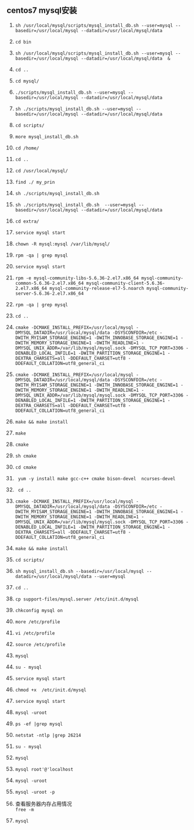 centos7 mysql安装
---
1. `sh /usr/local/mysql/scripts/mysql_install_db.sh --user=mysql --basedir=/usr/local/mysql --datadir=/usr/local/mysql/data `

2. `cd bin`

3. `sh /usr/local/mysql/scripts/mysql_install_db.sh --user=mysql --basedir=/usr/local/mysql --datadir=/usr/local/mysql/data  &`

4. `cd ..`

5. `cd mysql/`

6. `./scripts/mysql_install_db.sh --user=mysql --basedir=/usr/local/mysql --datadir=/usr/local/mysql/data`

7. `sh ./scripts/mysql_install_db.sh --user=mysql --basedir=/usr/local/mysql --datadir=/usr/local/mysql/data`

8. `cd scripts/`

9. `more mysql_install_db.sh `

10. `cd /home/`

11. `cd ..`

12. `cd /usr/local/mysql/`

13. `find ./ my_prin`

14. `sh ./scripts/mysql_install_db.sh `

15. `sh ./scripts/mysql_install_db.sh  --user=mysql --basedir=/usr/local/mysql --datadir=/usr/local/mysql/data`

16. `cd extra/`

17. `service mysql start`

18. `chown -R mysql:mysql /var/lib/mysql/`

19. `rpm -qa | grep mysql`

20. `service mysql start`

21. `rpm -e mysql-community-libs-5.6.36-2.el7.x86_64 mysql-community-common-5.6.36-2.el7.x86_64 mysql-community-client-5.6.36-2.el7.x86_64 mysql-community-release-el7-5.noarch mysql-community-server-5.6.36-2.el7.x86_64`

22. `rpm -qa | grep mysql`

23. `cd ..`

24. `cmake -DCMAKE_INSTALL_PREFIX=/usr/local/mysql -DMYSQL_DATADIR=/usr/local/mysql/data -DSYSCONFDIR=/etc -DWITH_MYISAM_STORAGE_ENGINE=1 -DWITH_INNOBASE_STORAGE_ENGINE=1 -DWITH_MEMORY_STORAGE_ENGINE=1 -DWITH_READLINE=1 -DMYSQL_UNIX_ADDR=/var/lib/mysql/mysql.sock -DMYSQL_TCP_PORT=3306 -DENABLED_LOCAL_INFILE=1 -DWITH_PARTITION_STORAGE_ENGINE=1 -DEXTRA_CHARSETS=all -DDEFAULT_CHARSET=utf8 -DDEFAULT_COLLATION=utf8_general_ci`

25. `cmake -DCMAKE_INSTALL_PREFIX=/usr/local/mysql -DMYSQL_DATADIR=/usr/local/mysql/data -DSYSCONFDIR=/etc -DWITH_MYISAM_STORAGE_ENGINE=1 -DWITH_INNOBASE_STORAGE_ENGINE=1 -DWITH_MEMORY_STORAGE_ENGINE=1 -DWITH_READLINE=1 -DMYSQL_UNIX_ADDR=/var/lib/mysql/mysql.sock -DMYSQL_TCP_PORT=3306 -DENABLED_LOCAL_INFILE=1 -DWITH_PARTITION_STORAGE_ENGINE=1 -DEXTRA_CHARSETS=all -DDEFAULT_CHARSET=utf8 -DDEFAULT_COLLATION=utf8_general_ci`

26. `make && make install`

27. `make`

28. `cmake`

29. `sh cmake`

30. `cd cmake`

31. ` yum -y install make gcc-c++ cmake bison-devel  ncurses-devel`

32. ` cd ..`

33. `cmake -DCMAKE_INSTALL_PREFIX=/usr/local/mysql -DMYSQL_DATADIR=/usr/local/mysql/data -DSYSCONFDIR=/etc -DWITH_MYISAM_STORAGE_ENGINE=1 -DWITH_INNOBASE_STORAGE_ENGINE=1 -DWITH_MEMORY_STORAGE_ENGINE=1 -DWITH_READLINE=1 -DMYSQL_UNIX_ADDR=/var/lib/mysql/mysql.sock -DMYSQL_TCP_PORT=3306 -DENABLED_LOCAL_INFILE=1 -DWITH_PARTITION_STORAGE_ENGINE=1 -DEXTRA_CHARSETS=all -DDEFAULT_CHARSET=utf8 -DDEFAULT_COLLATION=utf8_general_ci`

34. `make && make install`

35. `cd scripts/`

36. `sh mysql_install_db.sh --basedir=/usr/local/mysql --datadir=/usr/local/mysql/data --user=mysql`

37. `cd ..`

38. `cp support-files/mysql.server /etc/init.d/mysql`

39. `chkconfig mysql on`

40. `more /etc/profile`

41. `vi /etc/profile`

42. `source /etc/profile`

43. `mysql`

44. `su - mysql`

45. `service mysql start`

46. `chmod +x  /etc/init.d/mysql`

47. `service mysql start`

48. `mysql -uroot`

49. `ps -ef |grep mysql`

50. `netstat -ntlp |grep 26214`

51. `su - mysql`

52. `mysql`

53. `mysql root'@'localhost`

54. `mysql -uroot`

55. `mysql -uroot -p`

56. 查看服务器内存占用情况  
`free -m`   

57. `mysql`
